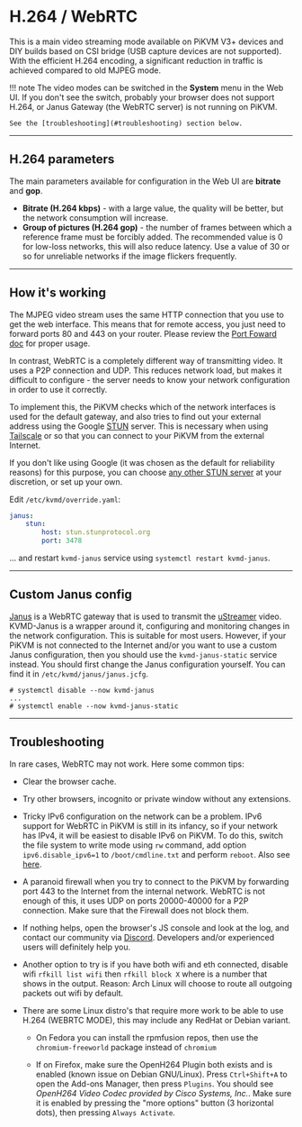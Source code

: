 # H.264 / WebRTC

This is a main video streaming mode available on PiKVM V3+ devices and DIY builds based on CSI bridge (USB capture devices are not supported).
With the efficient H.264 encoding, a significant reduction in traffic is achieved compared to old MJPEG mode.

!!! note
    The video modes can be switched in the **System** menu in the Web UI.
    If you don't see the switch, probably your browser does not support H.264,
    or Janus Gateway (the WebRTC server) is not running on PiKVM.

    See the [troubleshooting](#troubleshooting) section below.


-----
## H.264 parameters

The main parameters available for configuration in the Web UI are **bitrate** and **gop**.

* **Bitrate (H.264 kbps)** - with a large value, the quality will be better, but the network consumption will increase.
* **Group of pictures (H.264 gop)** - the number of frames between which a reference frame must be forcibly added.
  The recommended value is 0 for low-loss networks, this will also reduce latency. Use a value of 30 or so for unreliable networks if the image flickers frequently.


-----
## How it's working

The MJPEG video stream uses the same HTTP connection that you use to get the web interface.
This means that for remote access, you just need to forward ports 80 and 443 on your router. 
Please review the [Port Foward doc](port_forwarding.md) for proper usage.

In contrast, WebRTC is a completely different way of transmitting video.
It uses a P2P connection and UDP. This reduces network load, but makes it difficult to configure -
the server needs to know your network configuration in order to use it correctly.

To implement this, the PiKVM checks which of the network interfaces is used for the default gateway,
and also tries to find out your external address using the Google [STUN](https://en.wikipedia.org/wiki/STUN) server.
This is necessary when using [Tailscale](tailscale.md) or so that you can connect to your PiKVM from the external Internet.

If you don't like using Google (it was chosen as the default for reliability reasons) for this purpose,
you can choose [any other STUN server](https://www.voip-info.org/stun/) at your discretion, or set up your own.

Edit `/etc/kvmd/override.yaml`:

```yaml
janus:
    stun:
        host: stun.stunprotocol.org
        port: 3478
```

... and restart `kvmd-janus` service using `systemctl restart kvmd-janus`.


-----
## Custom Janus config

[Janus](https://janus.conf.meetecho.com) is a WebRTC gateway that is used to transmit the [uStreamer](https://github.com/pikvm/ustreamer) video.
KVMD-Janus is a wrapper around it, configuring and monitoring changes in the network configuration. This is suitable for most users.
However, if your PiKVM is not connected to the Internet and/or you want to use a custom Janus configuration,
then you should use the `kvmd-janus-static` service instead. You should first change the Janus configuration yourself.
You can find it in `/etc/kvmd/janus/janus.jcfg`.

```
# systemctl disable --now kvmd-janus
...
# systemctl enable --now kvmd-janus-static
```


-----
## Troubleshooting

In rare cases, WebRTC may not work. Here some common tips:

* Clear the browser cache.

* Try other browsers, incognito or private window without any extensions.

* Tricky IPv6 configuration on the network can be a problem. IPv6 support for WebRTC in PiKVM is still in its infancy, so if your network has IPv4, it will be easiest to disable IPv6 on PiKVM. To do this, switch the file system to write mode using `rw` command, add option `ipv6.disable_ipv6=1` to `/boot/cmdline.txt` and perform `reboot`. Also see [here](https://wiki.archlinux.org/title/IPv6#Disable_IPv6).

* A paranoid firewall when you try to connect to the PiKVM by forwarding port 443 to the Internet from the internal network. WebRTC is not enough of this, it uses UDP on ports 20000-40000 for a P2P connection. Make sure that the Firewall does not block them.

* If nothing helps, open the browser's JS console and look at the log, and contact our community via [Discord](https://discord.gg/bpmXfz5). Developers and/or experienced users will definitely help you.

* Another option to try is if you have both wifi and eth connected, disable wifi `rfkill list wifi` then `rfkill block X` where is a number that shows in the output. Reason: Arch Linux will choose to route all outgoing packets out wifi by default.

* There are some Linux distro's that require more work to be able to use H.264 (WEBRTC MODE), this may include any RedHat or Debian variant.

    * On Fedora you can install the rpmfusion repos, then use the `chromium-freeworld` package instead of `chromium`

    * If on Firefox, make sure the OpenH264 Plugin both exists and is enabled (known issue on Debian GNU/Linux). Press `Ctrl+Shift+A` to open the Add-ons Manager, then press `Plugins`. You should see *OpenH264 Video Codec provided by Cisco Systems, Inc.*. Make sure it is enabled by pressing the "more options" button (3 horizontal dots), then pressing `Always Activate`.
